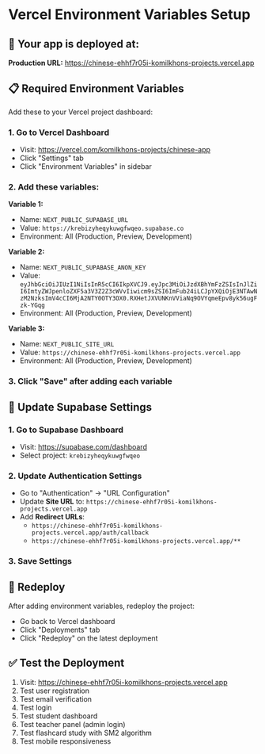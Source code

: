 # Vercel Environment Variables Setup

## 🚀 Your app is deployed at:
**Production URL:** https://chinese-ehhf7r05i-komilkhons-projects.vercel.app

## 📋 Required Environment Variables

Add these to your Vercel project dashboard:

### 1. Go to Vercel Dashboard
- Visit: https://vercel.com/komilkhons-projects/chinese-app
- Click "Settings" tab
- Click "Environment Variables" in sidebar

### 2. Add these variables:

**Variable 1:**
- Name: `NEXT_PUBLIC_SUPABASE_URL`
- Value: `https://krebizyheqykuwgfwqeo.supabase.co`
- Environment: All (Production, Preview, Development)

**Variable 2:**
- Name: `NEXT_PUBLIC_SUPABASE_ANON_KEY`
- Value: `eyJhbGciOiJIUzI1NiIsInR5cCI6IkpXVCJ9.eyJpc3MiOiJzdXBhYmFzZSIsInJlZiI6ImtyZWJpenloZXF5a3V3Z2Z3cWVvIiwicm9sZSI6ImFub24iLCJpYXQiOjE3NTAwNzM2NzksImV4cCI6MjA2NTY0OTY3OX0.RXHetJXVUNKnVViaNq9OVYqmeEpv8yk56ugFzk-YGqg`
- Environment: All (Production, Preview, Development)

**Variable 3:**
- Name: `NEXT_PUBLIC_SITE_URL`
- Value: `https://chinese-ehhf7r05i-komilkhons-projects.vercel.app`
- Environment: All (Production, Preview, Development)

### 3. Click "Save" after adding each variable

## 🔧 Update Supabase Settings

### 1. Go to Supabase Dashboard
- Visit: https://supabase.com/dashboard
- Select project: `krebizyheqykuwgfwqeo`

### 2. Update Authentication Settings
- Go to "Authentication" → "URL Configuration"
- Update **Site URL** to: `https://chinese-ehhf7r05i-komilkhons-projects.vercel.app`
- Add **Redirect URLs**:
  - `https://chinese-ehhf7r05i-komilkhons-projects.vercel.app/auth/callback`
  - `https://chinese-ehhf7r05i-komilkhons-projects.vercel.app/**`

### 3. Save Settings

## 🔄 Redeploy
After adding environment variables, redeploy the project:
- Go back to Vercel dashboard
- Click "Deployments" tab
- Click "Redeploy" on the latest deployment

## ✅ Test the Deployment
1. Visit: https://chinese-ehhf7r05i-komilkhons-projects.vercel.app
2. Test user registration
3. Test email verification
4. Test login
5. Test student dashboard
6. Test teacher panel (admin login)
7. Test flashcard study with SM2 algorithm
8. Test mobile responsiveness 